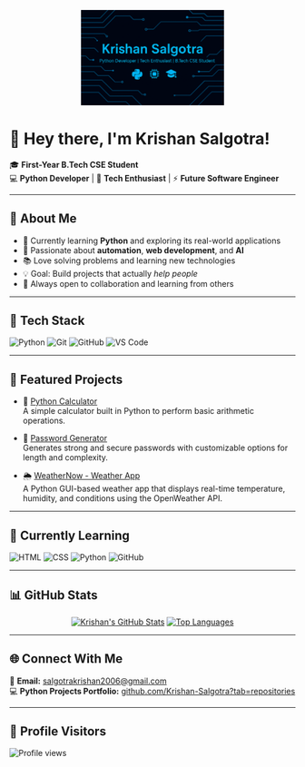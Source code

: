 <p align="center">
  <img src="banner.png" alt="Krishan Salgotra Banner" width="50%">
</p>

# 👋 Hey there, I'm Krishan Salgotra!

🎓 **First-Year B.Tech CSE Student**  
💻 **Python Developer** | 🚀 **Tech Enthusiast** | ⚡ **Future Software Engineer**

---

## 🧠 About Me
- 🐍 Currently learning **Python** and exploring its real-world applications  
- 🧩 Passionate about **automation**, **web development**, and **AI**  
- 📚 Love solving problems and learning new technologies  
- 💡 Goal: Build projects that actually *help people*  
- 🎯 Always open to collaboration and learning from others  

---

## 🧰 Tech Stack
![Python](https://img.shields.io/badge/Python-3670A0?style=for-the-badge&logo=python&logoColor=ffdd54)
![Git](https://img.shields.io/badge/Git-F05032?style=for-the-badge&logo=git&logoColor=white)
![GitHub](https://img.shields.io/badge/GitHub-181717?style=for-the-badge&logo=github)
![VS Code](https://img.shields.io/badge/VS_Code-0078D4?style=for-the-badge&logo=visualstudiocode&logoColor=white)

---

## 🧩 Featured Projects

- 🧮 [Python Calculator](https://github.com/Krishan-Salgotra/python-calculator)  
  A simple calculator built in Python to perform basic arithmetic operations.

- 🔐 [Password Generator](https://github.com/Krishan-Salgotra/password_generator)  
  Generates strong and secure passwords with customizable options for length and complexity.

- 🌦️ [WeatherNow - Weather App](https://github.com/Krishan-Salgotra/WeatherNow)  
  A Python GUI-based weather app that displays real-time temperature, humidity, and conditions using the OpenWeather API.



---

## 🚀 Currently Learning
![HTML](https://img.shields.io/badge/HTML-E34F26?style=for-the-badge&logo=html5&logoColor=white)
![CSS](https://img.shields.io/badge/CSS-1572B6?style=for-the-badge&logo=css3&logoColor=white)
![Python](https://img.shields.io/badge/Python-3776AB?style=for-the-badge&logo=python&logoColor=white)
![GitHub](https://img.shields.io/badge/GitHub-181717?style=for-the-badge&logo=github)

---

## 📊 GitHub Stats

<div align="center">

[![Krishan's GitHub Stats](https://github-readme-stats.vercel.app/api?username=Krishan-Salgotra&show_icons=true&theme=tokyonight&hide_border=true)](https://github.com/krishan-salgotra)
[![Top Languages](https://github-readme-stats.vercel.app/api/top-langs/?username=Krishan-Salgotra&layout=compact&theme=tokyonight&hide_border=true)](https://github.com/krishan-salgotra)

</div>

---

## 🌐 Connect With Me

📧 **Email:** [salgotrakrishan2006@gmail.com](mailto:salgotrakrishan2006@gmail.com)  
💻 **Python Projects Portfolio:** [github.com/Krishan-Salgotra?tab=repositories](https://github.com/Krishan-Salgotra?tab=repositories)

---

## 👀 Profile Visitors
![Profile views](https://komarev.com/ghpvc/?username=Krishan-Salgotra&color=blueviolet&style=for-the-badge)
